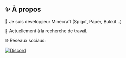 ## ✨ À propos

🔭 Je suis développeur Minecraft (Spigot, Paper, Bukkit...)

🤔 Actuellement à la recherche de travail.

🌐 Réseaux sociaux :

[![Discord](https://img.shields.io/badge/Discord-%237289DA.svg?logo=discord&logoColor=white)](https://discord.com/users/957207055838638111)
